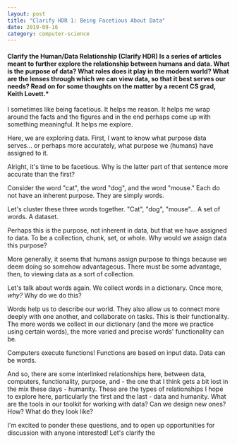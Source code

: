 ```yaml
---
layout: post
title: "Clarify HDR 1: Being Facetious About Data"
date: 2019-09-16
category: computer-science
---
```


<link rel="stylesheet" type="text/css"  href="/keiths-site/css/main.css">

#### Clarify the Human/Data Relationship (Clarify HDR) Is a series of articles meant to further explore the relationship between humans and data. What is the purpose of data? What roles does it play in the modern world? What are the lenses through which we can view data, so that it best serves our needs? Read on for some thoughts on the matter by a recent CS grad, Keith Lovett.*

I sometimes like being facetious. It helps me reason. It helps me wrap around the facts and the figures and in the end perhaps come up with something meaningful. It helps me explore.

Here, we are exploring data. First, I want to know what purpose data serves... or perhaps more accurately, what purpose we (humans) have assigned to it.

Alright, it's time to be facetious. Why is the latter part of that sentence more accurate than the first?

Consider the word "cat", the word "dog", and the word "mouse." Each do not have an inherent purpose. They are simply words.

Let's cluster these three words together. "Cat", "dog", "mouse"... A set of words. A dataset.

Perhaps this is the purpose, not inherent in data, but that we have assigned *to* data. To be a collection, chunk, set, or whole. Why would we assign data this purpose?

More generally, it seems that humans assign purpose to things because we deem doing so somehow advantageous. There must be some advantage, then, to viewing data as a sort of collection.

Let's talk about words again. We collect words in a dictionary. Once more, *why?* Why do we do this?

Words help us to describe our world. They also allow us to connect more deeply with one another, and collaborate on tasks. This is their functionality. The more words we collect in our dictionary (and the more we practice using certain words), the more varied and precise words' functionality can be.

Computers execute functions! Functions are based on input data. Data can be words.

And so, there are some interlinked relationships here, between data, computers, functionality, purpose, and - the one that I think gets a bit lost in the mix these days - humanity. These are the types of relationships I hope to explore here, particularly the first and the last - data and humanity. What are the tools in our toolkit for working with data? Can we design new ones? How? What do they look like?

I'm excited to ponder these questions, and to open up opportunities for discussion with anyone interested! Let's clarify the 